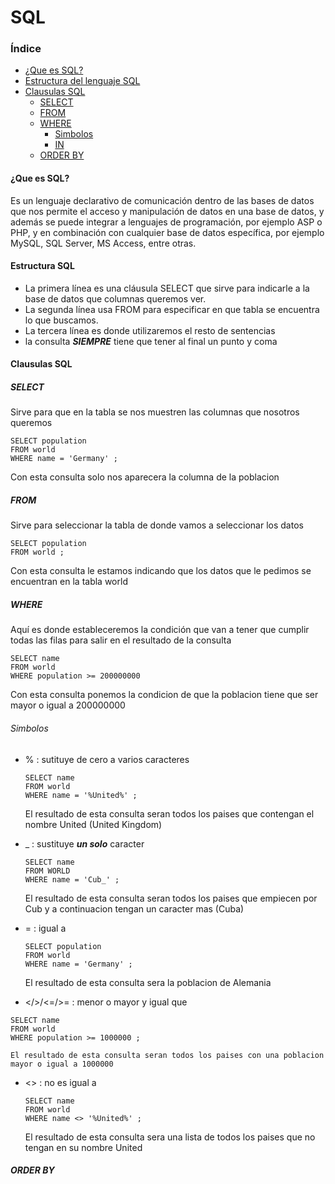 # SQL
### Índice
* [¿Que es SQL?](#8)
* [Estructura del lenguaje SQL](#11)
* [Clausulas SQL](#55)
  * [SELECT](#)
  * [FROM](#)
  * [WHERE](#)
    * [Simbolos](#)
    * [IN](#)
  * [ORDER BY](#)
  
#### ¿Que es SQL?
Es un lenguaje declarativo de comunicación dentro de las bases de datos que nos permite el acceso y manipulación de datos en una base de datos, y además se puede integrar a lenguajes de programación, por ejemplo ASP o PHP, y en combinación con cualquier base de datos específica, por ejemplo MySQL, SQL Server, MS Access, entre otras.

#### Estructura SQL
* La primera línea es una cláusula SELECT que sirve para indicarle a la base de datos que columnas queremos ver.
* La segunda línea usa FROM para especificar en que tabla se encuentra lo que buscamos.
* La tercera línea es donde utilizaremos el resto de sentencias 
* la consulta **_SIEMPRE_** tiene que tener al final un punto y coma  

#### Clausulas SQL
##### SELECT
Sirve para que en la tabla se nos muestren las columnas que nosotros queremos 
  ```
  SELECT population 
  FROM world
  WHERE name = 'Germany' ;
  ```
  Con esta consulta solo nos aparecera la columna de la poblacion 
##### FROM
Sirve para seleccionar la tabla de donde vamos a seleccionar los datos
  ```
  SELECT population
  FROM world ;
  ```
  Con esta consulta le estamos indicando que los datos que le pedimos se encuentran en la tabla world
##### WHERE
Aquí es donde estableceremos la condición que van a tener que cumplir todas las filas para salir en el resultado de la consulta
  ```
  SELECT name 
  FROM world
  WHERE population >= 200000000
  ```
  Con esta consulta ponemos la condicion de que la poblacion tiene que ser mayor o igual a 200000000
  
###### Simbolos
* % : sutituye de cero a varios caracteres
  ```
  SELECT name
  FROM world
  WHERE name = '%United%' ;
  ```
    El resultado de esta consulta seran todos los paises que contengan el nombre United (United Kingdom)
    
* _ : sustituye **_un solo_** caracter 
  ```
  SELECT name 
  FROM WORLD
  WHERE name = 'Cub_' ;
  ```
    El resultado de esta consulta seran todos los paises que empiecen por Cub y a continuacion tengan un caracter mas (Cuba)
* = : igual a 
  ```
  SELECT population
  FROM world
  WHERE name = 'Germany' ;
  ```
    El resultado de esta consulta sera la poblacion de Alemania
 * </>/<=/>= : menor o mayor y igual que 
  ```
  SELECT name
  FROM world
  WHERE population >= 1000000 ;
  ```
    El resultado de esta consulta seran todos los paises con una poblacion mayor o igual a 1000000
* <> : no es igual a 
  ```
  SELECT name
  FROM world
  WHERE name <> '%United%' ;
  ```
    El resultado de esta consulta sera una lista de todos los paises que no tengan en su nombre United

##### ORDER BY
